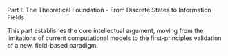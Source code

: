 Part I: The Theoretical Foundation - From Discrete States to Information Fields

This part establishes the core intellectual argument, moving from the limitations of current computational models to the first-principles validation of a new, field-based paradigm.

